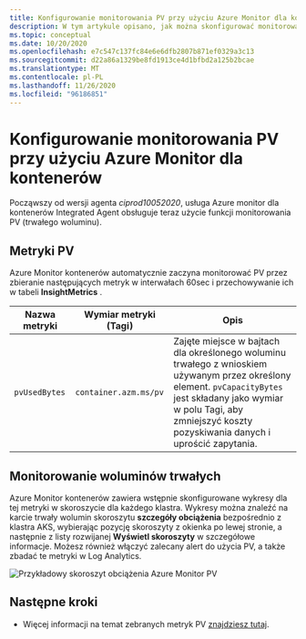 ```yaml
---
title: Konfigurowanie monitorowania PV przy użyciu Azure Monitor dla kontenerów | Microsoft Docs
description: W tym artykule opisano, jak można skonfigurować monitorowanie klastrów Kubernetes z woluminami trwałymi przy użyciu Azure Monitor dla kontenerów.
ms.topic: conceptual
ms.date: 10/20/2020
ms.openlocfilehash: e7c547c137fc84e6e6dfb2807b871ef0329a3c13
ms.sourcegitcommit: d22a86a1329be8fd1913ce4d1bfbd2a125b2bcae
ms.translationtype: MT
ms.contentlocale: pl-PL
ms.lasthandoff: 11/26/2020
ms.locfileid: "96186851"
---
```

# <a name="configure-pv-monitoring-with-azure-monitor-for-containers"></a>Konfigurowanie monitorowania PV przy użyciu Azure Monitor dla kontenerów

Począwszy od wersji agenta *ciprod10052020*, usługa Azure monitor dla kontenerów Integrated Agent obsługuje teraz użycie funkcji monitorowania PV (trwałego woluminu).

## <a name="pv-metrics"></a>Metryki PV

Azure Monitor kontenerów automatycznie zaczyna monitorować PV przez zbieranie następujących metryk w interwałach 60sec i przechowywanie ich w tabeli **InsightMetrics** .

|Nazwa metryki |Wymiar metryki (Tagi) |Opis |
|------------|------------------------|------------|
| `pvUsedBytes`|`container.azm.ms/pv`|Zajęte miejsce w bajtach dla określonego woluminu trwałego z wnioskiem używanym przez określony element. `pvCapacityBytes` jest składany jako wymiar w polu Tagi, aby zmniejszyć koszty pozyskiwania danych i uprościć zapytania.|

## <a name="monitor-persistent-volumes"></a>Monitorowanie woluminów trwałych

Azure Monitor kontenerów zawiera wstępnie skonfigurowane wykresy dla tej metryki w skoroszycie dla każdego klastra. Wykresy można znaleźć na karcie trwały wolumin skoroszytu **szczegóły obciążenia** bezpośrednio z klastra AKS, wybierając pozycję skoroszyty z okienka po lewej stronie, a następnie z listy rozwijanej **Wyświetl skoroszyty** w szczegółowe informacje. Możesz również włączyć zalecany alert do użycia PV, a także zbadać te metryki w Log Analytics.  

![Przykładowy skoroszyt obciążenia Azure Monitor PV](./media/container-insights-persistent-volumes/pv-workload-example.PNG)

## <a name="next-steps"></a>Następne kroki

- Więcej informacji na temat zebranych metryk PV [znajdziesz tutaj](./container-insights-agent-config.md).